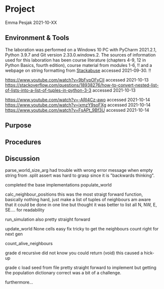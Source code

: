 # Project
Emma Pesjak 2021-10-XX
## Environment & Tools
The laboration was performed on a Windows 10 PC with PyCharm 2021.2.1, Python 3.9.7 and Git version 2.33.0.windows.2. 
The sources of information used for this laboration has been course literature
(chapters 4-9, 12 in Python Basics, fourth edition), course material from modules 1-6,
!!
and a webpage on string formatting from [Stackabuse](https://stackabuse.com/formatting-strings-with-python/) 
accessed 2021-09-30.
!!


https://www.youtube.com/watch?v=9bFvpOFyClI accessed 2021-10-13
https://stackoverflow.com/questions/18938276/how-to-convert-nested-list-of-lists-into-a-list-of-tuples-in-python-3-3  accessed 2021-10-13

https://www.youtube.com/watch?v=-ARI4Cz-awo accessed 2021-10-14
https://www.youtube.com/watch?v=jxmzY9soFXg accessed 2021-10-14
https://www.youtube.com/watch?v=FsAPt_9Bf3U accessed 2021-10-14


## Purpose

## Procedures

## Discussion







parse_world_size_arg
had trouble with wrong error message when empty string from .split
assert was hard to grasp since it is "backwards thinking".

completed the base implementations 
populate_world

calc_neighbour_positions
this was the most straigt forward function, basically nothing hard, just make a list of tuples of neighbours
am aware that it could be done in one line but thought it was better to list all  N, NW, E, SE.... for readability


run_simulation
also pretty straight forward

update_world
None cells easy fix
tricky to get the neighbours count right for next gen

count_alive_neighbours


grade d recursive
did not know you could return (void) this caused a hick-up

grade c load seed from file
pretty straight forward to implement but getting the population dictionary correct was a bit of a challenge.



furthermore...